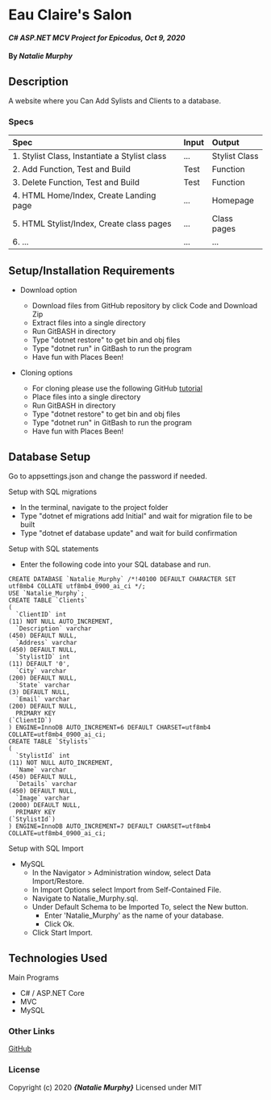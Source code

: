 # Eau Claire's Salon

#### _C# ASP.NET MCV Project for Epicodus, Oct 9, 2020_

#### By _**Natalie Murphy**_

## Description

A website where you Can Add Sylists and Clients to a database.

<!-- Brainstorming
- able to add a list of stylists working at the salon, and for each stylist, add clients who see that stylist.
-The stylists have specific specialties, so each client can only see (belong to) a single stylist.
_ able to see a list of all stylists.
_ able to select a stylist, see their details, and see a list of all clients that belong to that stylist.
- add new stylists to our system when they are hired.
_ able to add new clients to a specific stylist. I should not be able to add a client if no stylists have been added.
Naming

 -->

### Specs

| Spec                                          | Input | Output        |
| :-------------------------------------------- | :---- | :------------ |
| 1. Stylist Class, Instantiate a Stylist class | ...   | Stylist Class |
| 2. Add Function, Test and Build               | Test  | Function      |
| 3. Delete Function, Test and Build            | Test  | Function      |
| 4. HTML Home/Index, Create Landing page       | ...   | Homepage      |
| 5. HTML Stylist/Index, Create class pages     | ...   | Class pages   |
| 6. ...                                        | ...   | ...           |

## Setup/Installation Requirements

- Download option

  - Download files from GitHub repository by click Code and Download Zip
  - Extract files into a single directory
  - Run GitBASH in directory
  - Type "dotnet restore" to get bin and obj files
  - Type "dotnet run" in GitBash to run the program
  - Have fun with Places Been! <!-- TITLE HERE -->

- Cloning options
  - For cloning please use the following GitHub [tutorial](https://docs.github.com/en/enterprise/2.16/user/github/creating-cloning-and-archiving-repositories/cloning-a-repository)
  - Place files into a single directory
  - Run GitBASH in directory
  - Type "dotnet restore" to get bin and obj files
  - Type "dotnet run" in GitBash to run the program
  - Have fun with Places Been! <!-- TITLE HERE -->

## Database Setup

Go to appsettings.json and change the password if needed.

Setup with SQL migrations

- In the terminal, navigate to the project folder
- Type "dotnet ef migrations add Initial" and wait for migration file to be built
- Type "dotnet ef database update" and wait for build confirmation

Setup with SQL statements

- Enter the following code into your SQL database and run.

```
CREATE DATABASE `Natalie_Murphy` /*!40100 DEFAULT CHARACTER SET utf8mb4 COLLATE utf8mb4_0900_ai_ci */;
USE `Natalie_Murphy`;
CREATE TABLE `Clients`
(
  `ClientID` int
(11) NOT NULL AUTO_INCREMENT,
  `Description` varchar
(450) DEFAULT NULL,
  `Address` varchar
(450) DEFAULT NULL,
  `StylistID` int
(11) DEFAULT '0',
  `City` varchar
(200) DEFAULT NULL,
  `State` varchar
(3) DEFAULT NULL,
  `Email` varchar
(200) DEFAULT NULL,
  PRIMARY KEY
(`ClientID`)
) ENGINE=InnoDB AUTO_INCREMENT=6 DEFAULT CHARSET=utf8mb4 COLLATE=utf8mb4_0900_ai_ci;
CREATE TABLE `Stylists`
(
  `StylistId` int
(11) NOT NULL AUTO_INCREMENT,
  `Name` varchar
(450) DEFAULT NULL,
  `Details` varchar
(450) DEFAULT NULL,
  `Image` varchar
(2000) DEFAULT NULL,
  PRIMARY KEY
(`StylistId`)
) ENGINE=InnoDB AUTO_INCREMENT=7 DEFAULT CHARSET=utf8mb4 COLLATE=utf8mb4_0900_ai_ci;
```

Setup with SQL Import

- MySQL
  - In the Navigator > Administration window, select Data Import/Restore.
  - In Import Options select Import from Self-Contained File.
  - Navigate to Natalie_Murphy.sql.
  - Under Default Schema to be Imported To, select the New button.
    - Enter 'Natalie_Murphy' as the name of your database.
    - Click Ok.
  - Click Start Import.

## Technologies Used

Main Programs

- C# / ASP.NET Core
- MVC
- MySQL

### Other Links

[GitHub](https://github.com/murphynd)

### License

Copyright (c) 2020 **_{Natalie Murphy}_**
Licensed under MIT

